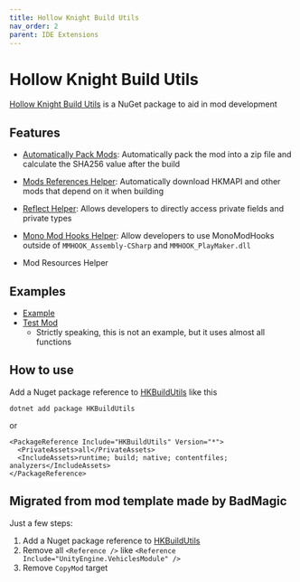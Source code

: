 ```yaml
---
title: Hollow Knight Build Utils
nav_order: 2
parent: IDE Extensions
---
```


# Hollow Knight Build Utils

[Hollow Knight Build Utils](https://www.nuget.org/packages/HKBuildUtils) is a NuGet package to aid in mod development

## Features

- [Automatically Pack Mods](modpack.md): Automatically pack the mod into a zip file and calculate the SHA256 value after the build

- [Mods References Helper](mod-reflection-helper.md): Automatically download HKMAPI and other mods that depend on it when building

- [Reflect Helper](reflect-helper.md): Allows developers to directly access private fields and private types

- [Mono Mod Hooks Helper](monomod-hooks-helper.md): Allow developers to use MonoModHooks outside of `MMHOOK_Assembly-CSharp` and `MMHOOK_PlayMaker.dll`

- Mod Resources Helper

## Examples
- [Example](https://github.com/HKLab/HKBuildUtils/tree/master/Example/Example/Example)
- [Test Mod](https://github.com/HKLab/HKBuildUtils/tree/master/Example/TestMod/TestMod)
    - Strictly speaking, this is not an example, but it uses almost all functions

## How to use

Add a Nuget package reference to [HKBuildUtils](https://www.nuget.org/packages/HKBuildUtils) like this
```
dotnet add package HKBuildUtils
```
or
```
<PackageReference Include="HKBuildUtils" Version="*">
  <PrivateAssets>all</PrivateAssets>
  <IncludeAssets>runtime; build; native; contentfiles; analyzers</IncludeAssets>
</PackageReference>
```

## Migrated from mod template made by BadMagic
Just a few steps:

1. Add a Nuget package reference to [HKBuildUtils](https://www.nuget.org/packages/HKBuildUtils)
2. Remove all `<Reference />` like `<Reference Include="UnityEngine.VehiclesModule" />`
3. Remove `CopyMod` target 

